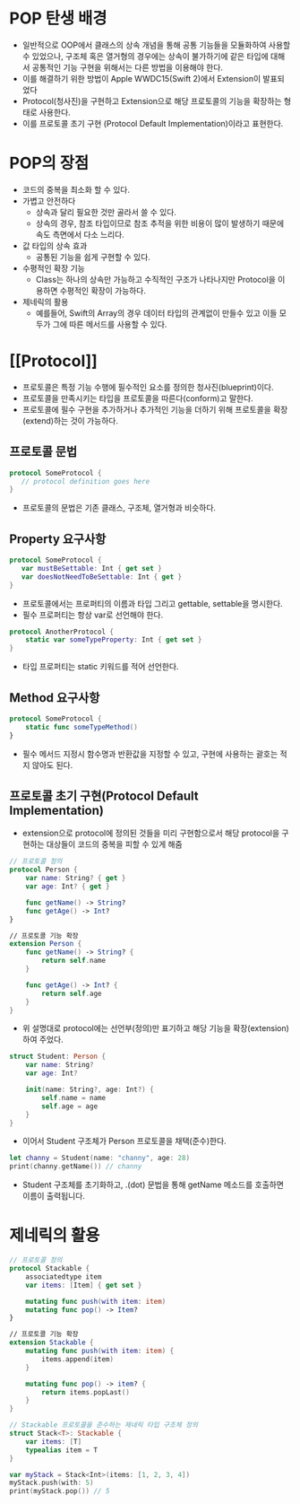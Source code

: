 # POP 탄생 배경
- 일반적으로 OOP에서 클래스의 상속 개념을 통해 공통 기능들을 모듈화하여 사용할 수 있었으나, 구조체 혹은 열거형의 경우에는 상속이 불가하기에 같은 타입에 대해서 공통적인 기능 구현을 위해서는 다른 방법을 이용해야 한다.
- 이를 해결하기 위한 방법이 Apple WWDC15(Swift 2)에서 Extension이 발표되었다
- Protocol(청사진)을 구현하고 Extension으로 해당 프로토콜의 기능을 확장하는 형태로 사용한다.
- 이를 프로토콜 초기 구현 (Protocol Default Implementation)이라고 표현한다.
# POP의 장점
- 코드의 중복을 최소화 할 수 있다.
- 가볍고 안전하다
	- 상속과 달리 필요한 것만 골라서 쓸 수 있다.
	- 상속의 경우, 참조 타입이므로 참조 추적을 위한 비용이 많이 발생하기 때문에 속도 측면에서 다소 느리다.
- 값 타입의 상속 효과
	- 공통된 기능을 쉽게 구현할 수 있다.
- 수평적인 확장 기능
	- Class는 하나의 상속만 가능하고 수직적인 구조가 나타나지만 Protocol을 이용하면 수평적인 확장이 가능하다.
- 제네릭의 활용
	- 예를들어, Swift의 Array의 경우 데이터 타입의 관계없이 만들수 있고 이들 모두가 그에 따른 메서드를 사용할 수 있다.
# [[Protocol]]
- 프로토콜은 특정 기능 수행에 필수적인 요소를 정의한 청사진(blueprint)이다.
- 프로토콜을 만족시키는 타입을 프로토콜을 따른다(conform)고 말한다.
- 프로토콜에 필수 구현을 추가하거나 추가적인 기능을 더하기 위해 프로토콜을 확장(extend)하는 것이 가능하다.
## 프로토콜 문법
```swift
protocol SomeProtocol {
   // protocol definition goes here
}
```
- 프로토콜의 문법은 기존 클래스, 구조체, 열거형과 비슷하다.
## Property 요구사항
```swift
protocol SomeProtocol {
   var mustBeSettable: Int { get set }
   var doesNotNeedToBeSettable: Int { get }
}
```
- 프로토콜에서는 프로퍼티의 이름과 타입 그리고 gettable, settable을 명시한다.
- 필수 프로퍼티는 항상 var로 선언해야 한다.
```swift
protocol AnotherProtocol {
	static var someTypeProperty: Int { get set }
}
```
- 타입 프로퍼티는 static 키워드를 적어 선언한다.
## Method 요구사항
```swift
protocol SomeProtocol {
	static func someTypeMethod()
}
```
- 필수 메서드 지정시 함수명과 반환값을 지정할 수 있고, 구현에 사용하는 괄호는 적지 않아도 된다.
## 프로토콜 초기 구현(Protocol Default Implementation)
- extension으로 protocol에 정의된 것들을 미리 구현함으로서 해당 protocol을 구현하는 대상들이 코드의 중복을 피할 수 있게 해줌
```swift
// 프로토콜 정의
protocol Person {
	var name: String? { get }
	var age: Int? { get }

	func getName() -> String?
	func getAge() -> Int?
}

// 프로토콜 기능 확장
extension Person {
	func getName() -> String? {
		return self.name
	}

	func getAge() -> Int? {
		return self.age
	}
}
```
- 위 설명대로 protocol에는 선언부(정의)만 표기하고 해당 기능을 확장(extension)하여 주었다.
```swift
struct Student: Person {
	var name: String?
	var age: Int?

	init(name: String?, age: Int?) {
		self.name = name
		self.age = age
	}
}
```
- 이어서 Student 구조체가 Person 프로토콜을 채택(준수)한다.
```swift
let channy = Student(name: "channy", age: 28)
print(channy.getName()) // channy
```
- Student 구조체를 초기화하고, .(dot) 문법을 통해 getName 메소드를 호출하면 이름이 출력됩니다.

# 제네릭의 활용
```swift
// 프로토콜 정의
protocol Stackable {
	associatedtype item
	var items: [Item] { get set }

	mutating func push(with item: item)
	mutating func pop() -> Item?
}

// 프로토콜 기능 확장
extension Stackable {
	mutating func push(with item: item) {
		items.append(item)
	}

	mutating func pop() -> item? {
		return items.popLast()
	}
}

// Stackable 프로토콜을 준수하는 제네릭 타입 구조체 정의
struct Stack<T>: Stackable {
	var items: [T]
	typealias item = T
}

var myStack = Stack<Int>(items: [1, 2, 3, 4])
myStack.push(with: 5)
print(myStack.pop()) // 5
```